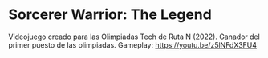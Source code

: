 # Sorcerer Warrior: The Legend
Videojuego creado para las Olimpiadas Tech de Ruta N (2022). Ganador del primer puesto de las olimpiadas.
Gameplay: https://youtu.be/z5lNFdX3FU4
